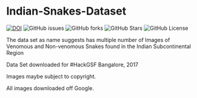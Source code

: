 # Indian-Snakes-Dataset
[![DOI](https://img.shields.io/badge/DOI-10.5281%2Fzenodo.4266398-blue?style=for-the-badge)](https://zenodo.org/badge/latestdoi/98726218)
![GitHub issues](https://img.shields.io/github/issues/arjun921/Indian-Snakes-Dataset?style=for-the-badge)
![GitHub forks](https://img.shields.io/github/forks/arjun921/Indian-Snakes-Dataset?style=for-the-badge)
![GitHub Stars](https://img.shields.io/github/stars/arjun921/Indian-Snakes-Dataset?style=for-the-badge)
![GitHub License](https://img.shields.io/github/license/arjun921/Indian-Snakes-Dataset?style=for-the-badge)


The data set as name suggests has multiple number of Images of Venomous and Non-venomous Snakes found in the Indian Subcontinental Region



Data Set downloaded for #HackGSF Bangalore, 2017



Images maybe subject to copyright. 

All images downloaded off Google.
